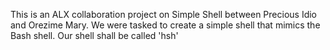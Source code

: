 This is an ALX collaboration project on Simple Shell between Precious Idio and Orezime Mary. We were tasked to create a simple shell that mimics the Bash shell. Our shell shall be called 'hsh'
